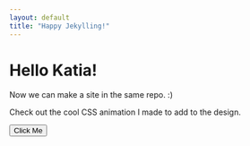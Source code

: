 ```yaml
---
layout: default
title: "Happy Jekylling!"
---
```


<h1 class="py-4 font-bold text-4xl">Hello Katia!</h1>

Now we can make a site in the same repo. :)

Check out the cool CSS animation I made to add to the design.

<button class="btn-blue my-4">Click Me</button>

